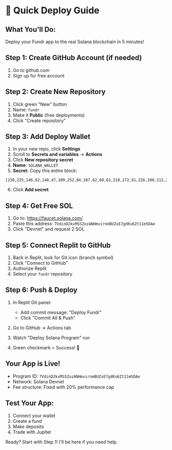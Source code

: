 # 🚀 Quick Deploy Guide

## What You'll Do:
Deploy your Fundr app to the real Solana blockchain in 5 minutes!

## Step 1: Create GitHub Account (if needed)
1. Go to github.com
2. Sign up for free account

## Step 2: Create New Repository
1. Click green "New" button
2. Name: `fundr`
3. Make it **Public** (free deployments)
4. Click "Create repository"

## Step 3: Add Deploy Wallet
1. In your new repo, click **Settings**
2. Scroll to **Secrets and variables** → **Actions**
3. Click **New repository secret**
4. **Name**: `SOLANA_WALLET`
5. **Secret**: Copy this entire block:
```
[238,225,146,62,140,47,109,252,84,187,62,60,63,210,172,91,226,108,112,217,144,183,77,60,74,223,174,62,109,86,144,116,91,154,228,145,182,18,13,88,38,127,45,237,207,120,70,77,59,49,210,26,222,162,16,25,236,247,89,54,194,37,170,192]
```
6. Click **Add secret**

## Step 4: Get Free SOL
1. Go to: https://faucet.solana.com/
2. Paste this address: `7VdinD2kvMSSZozANHmvirnmBUZxE7gdKu6Zt11m5DAe`
3. Click "Devnet" and request 2 SOL

## Step 5: Connect Replit to GitHub
1. Back in Replit, look for Git icon (branch symbol)
2. Click "Connect to GitHub"
3. Authorize Replit
4. Select your `fundr` repository

## Step 6: Push & Deploy
1. In Replit Git panel:
   - Add commit message: "Deploy Fundr"
   - Click "Commit All & Push"

2. Go to GitHub → Actions tab
3. Watch "Deploy Solana Program" run
4. Green checkmark = Success! 🎉

## Your App is Live!
- Program ID: `7VdinD2kvMSSZozANHmvirnmBUZxE7gdKu6Zt11m5DAe`
- Network: Solana Devnet
- Fee structure: Fixed with 20% performance cap

## Test Your App:
1. Connect your wallet
2. Create a fund
3. Make deposits
4. Trade with Jupiter

Ready? Start with Step 1! I'll be here if you need help.